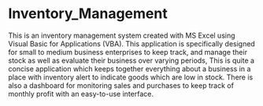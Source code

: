 # Inventory_Management
This is an inventory management system created with MS Excel using Visual Basic for Applications (VBA). This application is specifically designed for small to medium business enterprises to keep track, and manage their stock as well as evaluate their business over varying periods, This is quite a concise application which keeps together everything about a business in a place with inventory alert to indicate goods which are low in stock. There is also a dashboard for monitoring sales and purchases to keep track of monthly profit with an easy-to-use interface.
